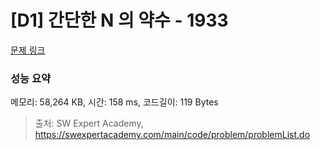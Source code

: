 # [D1] 간단한 N 의 약수 - 1933 

[문제 링크](https://swexpertacademy.com/main/code/problem/problemDetail.do?contestProbId=AV5PhcWaAKIDFAUq) 

### 성능 요약

메모리: 58,264 KB, 시간: 158 ms, 코드길이: 119 Bytes



> 출처: SW Expert Academy, https://swexpertacademy.com/main/code/problem/problemList.do